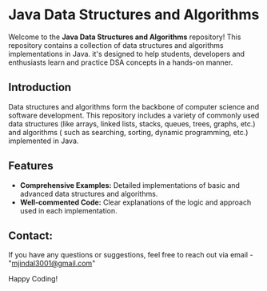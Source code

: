 # Java Data Structures and Algorithms

Welcome to the **Java Data Structures and Algorithms** repository! This repository contains a collection of data structures and algorithms implementations in Java. it's designed to help students, developers and enthusiasts learn and practice DSA concepts in a hands-on manner.

## Introduction

Data structures and algorithms form the backbone of computer science and software development. This repository includes a variety of commonly used data structures (like arrays, linked lists, stacks, queues, trees, graphs, etc.) and algorithms ( such as searching, sorting, dynamic programming, etc.) implemented in Java.

## Features

- **Comprehensive Examples:** Detailed implementations of basic and advanced data structures and algorithms.
- **Well-commented Code:** Clear explanations of the logic and approach used in each implementation.

## Contact: 

If you have any questions or suggestions, feel free to reach out via email - "mjindal3001@gmail.com"

Happy Coding!
